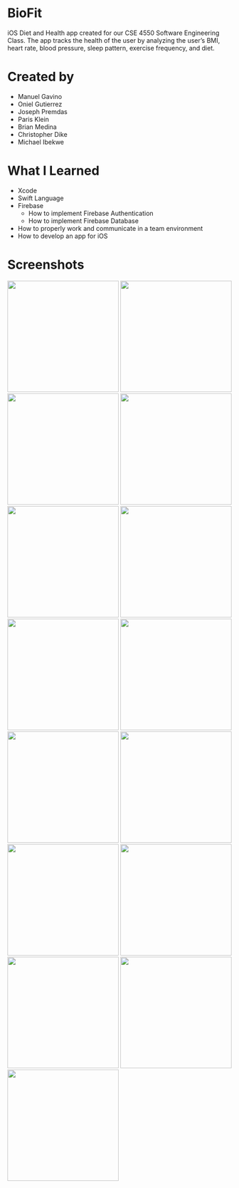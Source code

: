 # BioFit
iOS Diet and Health app created for our CSE 4550 Software Engineering Class. The app tracks the health of the user by analyzing the user’s BMI, heart rate, blood pressure, sleep pattern, exercise frequency, and diet.

# Created by
- Manuel Gavino
- Oniel Gutierrez
- Joseph Premdas
- Paris Klein
- Brian Medina
- Christopher Dike
- Michael Ibekwe

# What I Learned
- Xcode
- Swift Language
- Firebase
  - How to implement Firebase Authentication
  - How to implement Firebase Database
- How to properly work and communicate in a team environment
- How to develop an app for iOS

# Screenshots
<img src = "https://github.com/Onionie/BioFit/blob/main/Screenshots/1.png" width = "250"> <img src = "https://github.com/Onionie/BioFit/blob/main/Screenshots/2.png" width = "250"> <img src = "https://github.com/Onionie/BioFit/blob/main/Screenshots/3.png" width = "250">
<img src = "https://github.com/Onionie/BioFit/blob/main/Screenshots/4.png" width = "250"> <img src = "https://github.com/Onionie/BioFit/blob/main/Screenshots/5.png" width = "250"> <img src = "https://github.com/Onionie/BioFit/blob/main/Screenshots/6.png" width = "250">
<img src = "https://github.com/Onionie/BioFit/blob/main/Screenshots/7.png" width = "250"> <img src = "https://github.com/Onionie/BioFit/blob/main/Screenshots/8.png" width = "250"> <img src = "https://github.com/Onionie/BioFit/blob/main/Screenshots/9.png" width = "250">
<img src = "https://github.com/Onionie/BioFit/blob/main/Screenshots/10.png" width = "250"> <img src = "https://github.com/Onionie/BioFit/blob/main/Screenshots/11.png" width = "250"> <img src = "https://github.com/Onionie/BioFit/blob/main/Screenshots/12.png" width = "250">
<img src = "https://github.com/Onionie/BioFit/blob/main/Screenshots/14.png" width = "250"> <img src = "https://github.com/Onionie/BioFit/blob/main/Screenshots/15.png" width = "250"> <img src = "https://github.com/Onionie/BioFit/blob/main/Screenshots/16.png" width = "250">
